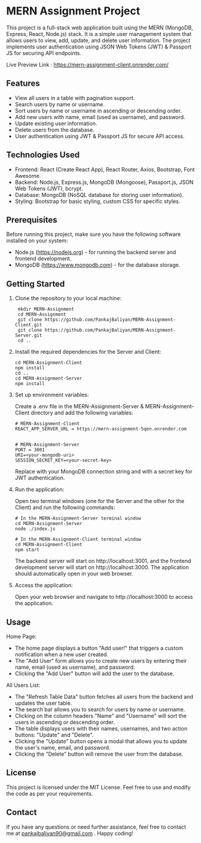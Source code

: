 # MERN Assignment Project

This project is a full-stack web application built using the MERN (MongoDB, Express, React, Node.js) stack. It is a simple user management system that allows users to view, add, update, and delete user information. The project implements user authentication using JSON Web Tokens (JWT) & Passport JS for securing API endpoints.

Live Preview Link : https://mern-assignment-client.onrender.com/

## Features
- View all users in a table with pagination support.
- Search users by name or username.
- Sort users by name or username in ascending or descending order.
- Add new users with name, email (used as username), and password.
- Update existing user information.
- Delete users from the database.
- User authentication using JWT & Passport JS for secure API access.

## Technologies Used
- Frontend: React (Create React App), React Router, Axios, Bootstrap, Font Awesome.
- Backend: Node.js, Express.js, MongoDB (Mongoose), Passport.js, JSON Web Tokens (JWT), bcrypt.
- Database: MongoDB (NoSQL database for storing user information).
- Styling: Bootstrap for basic styling, custom CSS for specific styles.

## Prerequisites
Before running this project, make sure you have the following software installed on your system:

- Node.js (https://nodejs.org) - for running the backend server and frontend development.
- MongoDB (https://www.mongodb.com) - for the database storage.

## Getting Started
1. Clone the repository to your local machine:
   ```
    mkdir MERN-Assignment
    cd MERN-Assignment
    git clone https://github.com/PankajBaliyan/MERN-Assignment-Client.git
    git clone https://github.com/PankajBaliyan/MERN-Assignment-Server.git
    cd ..
   ```

2. Install the required dependencies for the Server and Client:
    ```
    cd MERN-Assignment-Client
    npm install
    cd ..
    cd MERN-Assignment-Server
    npm install
    ```

3. Set up environment variables:

    Create a .env file in the MERN-Assignment-Server & MERN-Assignment-Client directory and add the following variables:

    ```
    # MERN-Assignment-Client
    REACT_APP_SERVER_URL = https://mern-assignment-5qen.onrender.com


    # MERN-Assignment-Server
    PORT = 3001
    URI=<your-mongodb-uri>
    SESSION_SECRET_KEY=<your-secret-key>
    ```
    Replace <your-mongodb-uri> with your MongoDB connection string and <your-secret-key> with a secret key for JWT authentication.

4. Run the application:

    Open two terminal windows (one for the Server and the other for the Client) and run the following commands:

    ```
    # In the MERN-Assignment-Server terminal window
    cd MERN-Assignment-Server
    node ./index.js

    # In the MERN-Assignment-Client terminal window
    cd MERN-Assignment-Client
    npm start
    ```

    The backend server will start on http://localhost:3001, and the frontend development server will start on http://localhost:3000. The application should automatically open in your web browser.

5. Access the application:

    Open your web browser and navigate to http://localhost:3000 to access the application.

## Usage
Home Page:

- The home page displays a button "Add user!" that triggers a custom notification when a new user created.
- The "Add User" form allows you to create new users by entering their name, email (used as username), and password.
- Clicking the "Add User" button will add the user to the database.

All Users List:

- The "Refresh Table Data" button fetches all users from the backend and updates the user table.
- The search bar allows you to search for users by name or username.
- Clicking on the column headers "Name" and "Username" will sort the users in ascending or descending order.
- The table displays users with their names, usernames, and two action buttons: "Update" and "Delete".
- Clicking the "Update" button opens a modal that allows you to update the user's name, email, and password.
- Clicking the "Delete" button will remove the user from the database.
## License
This project is licensed under the MIT License. Feel free to use and modify the code as per your requirements.

## Contact
If you have any questions or need further assistance, feel free to contact me at pankajbaliyan90@gmail.com . Happy coding!




